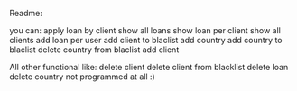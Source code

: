 Readme:

you can:
    apply loan by client
    show all loans
    show loan per client
    show all clients
    add loan per user
    add client to blaclist
    add country
    add country to blaclist
    delete country from blaclist
    add client

All other functional like:
    delete client
    delete client from blacklist
    delete loan
    delete country
not programmed at all :)
    

